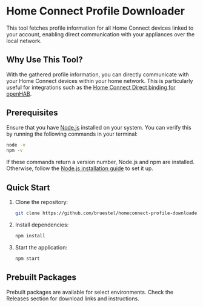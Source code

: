 # Home Connect Profile Downloader

This tool fetches profile information for all Home Connect devices linked to your account, enabling direct communication with your appliances over the local network.

## Why Use This Tool?

With the gathered profile information, you can directly communicate with your Home Connect devices within your home network. This is particularly useful for integrations such as the [Home Connect Direct binding for openHAB](https://community.openhab.org/t/home-connect-direct-binding-no-cloud/160857/36).

## Prerequisites

Ensure that you have [Node.js](https://nodejs.org/) installed on your system. You can verify this by running the following commands in your terminal:

```bash
node -v
npm -v
```
If these commands return a version number, Node.js and npm are installed. Otherwise, follow the [Node.js installation guide](https://nodejs.org/en/download/package-manager) to set it up.

## Quick Start

1. Clone the repository:
   ```bash
   git clone https://github.com/bruestel/homeconnect-profile-downloader.git
   ```
2. Install dependencies:
   ```bash
   npm install
   ```
3. Start the application:
   ```bash
   npm start
   ```

## Prebuilt Packages

Prebuilt packages are available for select environments. Check the Releases section for download links and instructions.
